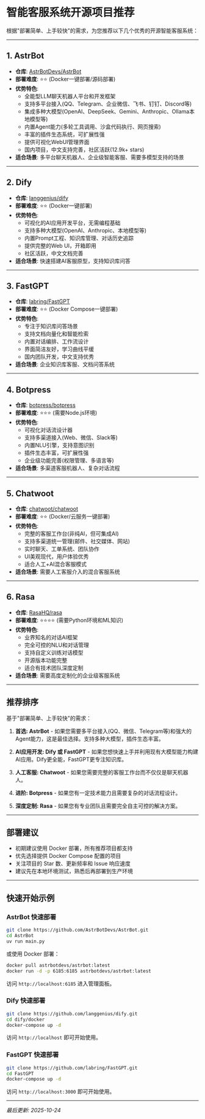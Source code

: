 # 智能客服系统开源项目推荐

根据"部署简单、上手较快"的需求，为您推荐以下几个优秀的开源智能客服系统：

---

## 1. AstrBot

- **仓库**: [AstrBotDevs/AstrBot](https://github.com/AstrBotDevs/AstrBot)
- **部署难度**: ⭐⭐ (Docker一键部署/源码部署)
- **优势特色**:
  - 全能型LLM聊天机器人平台和开发框架
  - 支持多平台接入(QQ、Telegram、企业微信、飞书、钉钉、Discord等)
  - 集成多种大模型(OpenAI、DeepSeek、Gemini、Anthropic、Ollama本地模型等)
  - 内置Agent能力(多轮工具调用、沙盒代码执行、网页搜索)
  - 丰富的插件生态系统，可扩展性强
  - 提供可视化WebUI管理界面
  - 国内项目，中文支持完善，社区活跃(12.9k+ stars)
- **适合场景**: 多平台聊天机器人、企业级智能客服、需要多模型支持的场景

---

## 2. Dify

- **仓库**: [langgenius/dify](https://github.com/langgenius/dify)
- **部署难度**: ⭐⭐ (Docker一键部署)
- **优势特色**:
  - 可视化的AI应用开发平台，无需编程基础
  - 支持多种大模型(OpenAI、Anthropic、本地模型等)
  - 内置Prompt工程、知识库管理、对话历史追踪
  - 提供完整的Web UI，开箱即用
  - 社区活跃，中文文档完善
- **适合场景**: 快速搭建AI客服原型，支持知识库问答

---

## 3. FastGPT

- **仓库**: [labring/FastGPT](https://github.com/labring/FastGPT)
- **部署难度**: ⭐⭐ (Docker Compose一键部署)
- **优势特色**:
  - 专注于知识库问答场景
  - 支持文档向量化和智能检索
  - 内置对话编排、工作流设计
  - 界面简洁友好，学习曲线平缓
  - 国内团队开发，中文支持优秀
- **适合场景**: 企业知识库客服、文档问答系统

---

## 4. Botpress

- **仓库**: [botpress/botpress](https://github.com/botpress/botpress)
- **部署难度**: ⭐⭐⭐ (需要Node.js环境)
- **优势特色**:
  - 可视化对话流设计器
  - 支持多渠道接入(Web、微信、Slack等)
  - 内置NLU引擎，支持意图识别
  - 插件生态丰富，可扩展性强
  - 企业级功能完善(权限管理、多语言等)
- **适合场景**: 多渠道客服机器人、复杂对话流程

---

## 5. Chatwoot

- **仓库**: [chatwoot/chatwoot](https://github.com/chatwoot/chatwoot)
- **部署难度**: ⭐⭐ (Docker/云服务一键部署)
- **优势特色**:
  - 完整的客服工作台(非纯AI，但可集成AI)
  - 支持多渠道统一管理(邮件、社交媒体、网站)
  - 实时聊天、工单系统、团队协作
  - UI美观现代，用户体验优秀
  - 适合人工+AI混合客服模式
- **适合场景**: 需要人工客服介入的混合客服系统

---

## 6. Rasa

- **仓库**: [RasaHQ/rasa](https://github.com/RasaHQ/rasa)
- **部署难度**: ⭐⭐⭐⭐ (需要Python环境和ML知识)
- **优势特色**:
  - 业界知名的对话AI框架
  - 完全可控的NLU和对话管理
  - 支持自定义训练对话模型
  - 开源版本功能完整
  - 适合有技术团队深度定制
- **适合场景**: 需要高度定制化的企业级客服系统

---

## 推荐排序

基于"部署简单、上手较快"的需求：

1. **首选: AstrBot** - 如果您需要多平台接入(QQ、微信、Telegram等)和强大的Agent能力，这是最佳选择。支持多种大模型，插件生态丰富。

2. **AI应用开发: Dify 或 FastGPT** - 如果您想快速上手并利用现有大模型能力构建AI应用。Dify更全能，FastGPT更专注知识库。

3. **人工客服: Chatwoot** - 如果您需要完整的客服工作台而不仅仅是聊天机器人。

4. **进阶: Botpress** - 如果您有一定技术能力且需要复杂的对话流程设计。

5. **深度定制: Rasa** - 如果您有专业团队且需要完全自主可控的解决方案。

---

## 部署建议

- 初期建议使用 Docker 部署，所有推荐项目都支持
- 优先选择提供 Docker Compose 配置的项目
- 关注项目的 Star 数、更新频率和 Issue 响应速度
- 建议先在本地环境测试，熟悉后再部署到生产环境

---

## 快速开始示例

### AstrBot 快速部署

```bash
git clone https://github.com/AstrBotDevs/AstrBot.git
cd AstrBot
uv run main.py
```

或使用 Docker 部署：

```bash
docker pull astrbotdevs/astrbot:latest
docker run -d -p 6185:6185 astrbotdevs/astrbot:latest
```

访问 `http://localhost:6185` 进入管理面板。

### Dify 快速部署

```bash
git clone https://github.com/langgenius/dify.git
cd dify/docker
docker-compose up -d
```

访问 `http://localhost` 即可开始使用。

### FastGPT 快速部署

```bash
git clone https://github.com/labring/FastGPT.git
cd FastGPT
docker-compose up -d
```

访问 `http://localhost:3000` 即可开始使用。

---

*最后更新: 2025-10-24*
